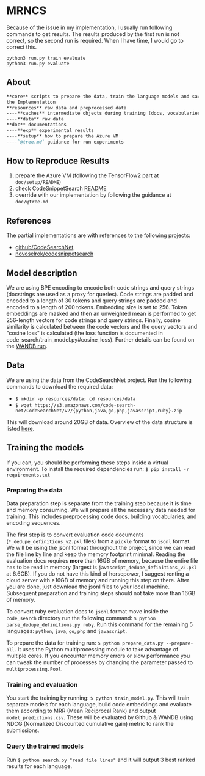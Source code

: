 # MRNCS

Because of the issue in my implementation, I usually run following commands to get results. The results produced by the first run is not correct, so the second run is required. When I have time, I would go to correct this.

```
python3 run.py train evaluate
python3 run.py evaluate
```

## About

```markdown
**core** scripts to prepare the data, train the language models and save the embeddings
the Implementation
**resources** raw data and preprocessed data
----**caches** intermediate objects during training (docs, vocabularies, models, embeddings etc.)
----**data** raw data
**doc** documentations
----**exp** experimental results
----**setup** how to prepare the Azure VM
----`@tree.md` guidance for run experiments
```

## How to Reproduce Results

1. prepare the Azure VM (following the TensorFlow2 part at `doc/setup/README`)
2. check CodeSnippetSearch [README](https://github.com/novoselrok/codesnippetsearch)
3. override with our implementation by following the guidance at `doc/@tree.md`

## References

The partial implementations are with references to the following projects:

- [github/CodeSearchNet](https://github.com/github/CodeSearchNet)
- [novoselrok/codesnippetsearch](https://github.com/novoselrok/codesnippetsearch)

## Model description

We are using BPE encoding to encode both code strings and query strings (docstrings are used as a proxy for queries). 
Code strings are padded and encoded to a length of 30 tokens and query strings are padded and encoded to a length of 200 tokens. 
Embedding size is set to 256. Token embeddings are masked and then an unweighted mean is performed to get 256-length vectors for code strings and query strings.
Finally, cosine similarity is calculated between the code vectors and the query vectors and "cosine loss" is calculated 
(the loss function is documented in code_search/train_model.py#cosine_loss).
Further details can be found on the [WANDB run](https://app.wandb.ai/roknovosel/glorified-code-search/runs/21hzzq1h/overview).

## Data

We are using the data from the CodeSearchNet project. Run the following commands to download the required data:

- `$ mkdir -p resources/data; cd resources/data`
- `$ wget https://s3.amazonaws.com/code-search-net/CodeSearchNet/v2/{python,java,go,php,javascript,ruby}.zip`

This will download around 20GB of data. Overview of the data structure is listed [here](https://github.com/github/CodeSearchNet/tree/master/resources).

## Training the models

If you can, you should be performing these steps inside a virtual environment.
To install the required dependencies run: `$ pip install -r requirements.txt`

### Preparing the data

Data preparation step is separate from the training step because it is time and memory consuming. We will prepare all the
necessary data needed for training. This includes preprocessing code docs, building vocabularies, and encoding sequences.

The first step is to convert evaluation code documents (`*_dedupe_definitions_v2.pkl` files) from a `pickle` format to `jsonl` format. We will be using the jsonl
format throughout the project, since we can read the file line by line and keep the memory footprint minimal. Reading the
evaluation docs requires **more** than 16GB of memory, because the entire file has to be read in memory (largest is `javascript_dedupe_definitions_v2.pkl` at 6.6GB).
If you do not have this kind of horsepower, I suggest renting a cloud server with >16GB of memory and running this step on there. After you are done,
just download the jsonl files to your local machine. Subsequent preparation and training steps should not take more than 16GB of memory.

To convert ruby evaluation docs to `jsonl` format move inside the `code_search` directory run the following command:
`$ python parse_dedupe_definitions.py ruby`. Run this command for the remaining 5 languages: `python`, `java`, `go`, `php` and `javascript`.

To prepare the data for training run: `$ python prepare_data.py --prepare-all`. It uses the Python multiprocessing
module to take advantage of multiple cores. If you encounter memory errors or slow performance you can tweak the number of
processes by changing the parameter passed to `multiprocessing.Pool`.

### Training and evaluation

You start the training by running: `$ python train_model.py`. This will train separate models for each language, build code embeddings
and evaluate them according to MRR (Mean Reciprocal Rank) and output `model_predictions.csv`. These will be evaluated by Github & WANDB 
using NDCG (Normalized Discounted cumulative gain) metric to rank the submissions.

### Query the trained models

Run `$ python search.py "read file lines"` and it will output 3 best ranked results for each language.
